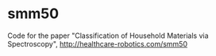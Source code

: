 # smm50
Code for the paper "Classification of Household Materials via Spectroscopy", http://healthcare-robotics.com/smm50
